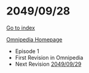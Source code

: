 # 2049/09/28

[Go to index](/README.md "Go to index")

[Omnipedia Homepage](https://omnipedia.app/ "Omnipedia Homepage")
- Episode 1
- First Revision in Omnipedia
- Next Revision [2049/09/29](20490929.md "2049/09/29")
